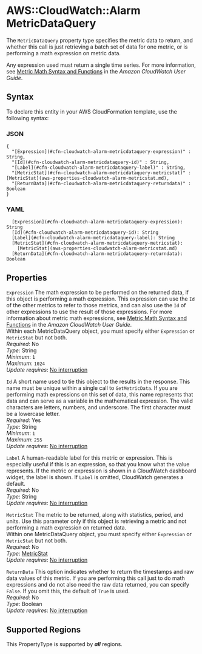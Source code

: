 # AWS::CloudWatch::Alarm MetricDataQuery<a name="aws-properties-cloudwatch-alarm-metricdataquery"></a>

The `MetricDataQuery` property type specifies the metric data to return, and whether this call is just retrieving a batch set of data for one metric, or is performing a math expression on metric data\. 

Any expression used must return a single time series\. For more information, see [Metric Math Syntax and Functions](https://docs.aws.amazon.com/AmazonCloudWatch/latest/monitoring/using-metric-math.html#metric-math-syntax) in the *Amazon CloudWatch User Guide*\.

## Syntax<a name="aws-properties-cloudwatch-alarm-metricdataquery-syntax"></a>

To declare this entity in your AWS CloudFormation template, use the following syntax:

### JSON<a name="aws-properties-cloudwatch-alarm-metricdataquery-syntax.json"></a>

```
{
  "[Expression](#cfn-cloudwatch-alarm-metricdataquery-expression)" : String,
  "[Id](#cfn-cloudwatch-alarm-metricdataquery-id)" : String,
  "[Label](#cfn-cloudwatch-alarm-metricdataquery-label)" : String,
  "[MetricStat](#cfn-cloudwatch-alarm-metricdataquery-metricstat)" : [MetricStat](aws-properties-cloudwatch-alarm-metricstat.md),
  "[ReturnData](#cfn-cloudwatch-alarm-metricdataquery-returndata)" : Boolean
}
```

### YAML<a name="aws-properties-cloudwatch-alarm-metricdataquery-syntax.yaml"></a>

```
  [Expression](#cfn-cloudwatch-alarm-metricdataquery-expression): String
  [Id](#cfn-cloudwatch-alarm-metricdataquery-id): String
  [Label](#cfn-cloudwatch-alarm-metricdataquery-label): String
  [MetricStat](#cfn-cloudwatch-alarm-metricdataquery-metricstat): 
    [MetricStat](aws-properties-cloudwatch-alarm-metricstat.md)
  [ReturnData](#cfn-cloudwatch-alarm-metricdataquery-returndata): Boolean
```

## Properties<a name="aws-properties-cloudwatch-alarm-metricdataquery-properties"></a>

`Expression`  <a name="cfn-cloudwatch-alarm-metricdataquery-expression"></a>
The math expression to be performed on the returned data, if this object is performing a math expression\. This expression can use the `Id` of the other metrics to refer to those metrics, and can also use the `Id` of other expressions to use the result of those expressions\. For more information about metric math expressions, see [Metric Math Syntax and Functions](https://docs.aws.amazon.com/AmazonCloudWatch/latest/monitoring/using-metric-math.html#metric-math-syntax) in the *Amazon CloudWatch User Guide*\.  
Within each MetricDataQuery object, you must specify either `Expression` or `MetricStat` but not both\.  
*Required*: No  
*Type*: String  
*Minimum*: `1`  
*Maximum*: `1024`  
*Update requires*: [No interruption](https://docs.aws.amazon.com/AWSCloudFormation/latest/UserGuide/using-cfn-updating-stacks-update-behaviors.html#update-no-interrupt)

`Id`  <a name="cfn-cloudwatch-alarm-metricdataquery-id"></a>
A short name used to tie this object to the results in the response\. This name must be unique within a single call to `GetMetricData`\. If you are performing math expressions on this set of data, this name represents that data and can serve as a variable in the mathematical expression\. The valid characters are letters, numbers, and underscore\. The first character must be a lowercase letter\.  
*Required*: Yes  
*Type*: String  
*Minimum*: `1`  
*Maximum*: `255`  
*Update requires*: [No interruption](https://docs.aws.amazon.com/AWSCloudFormation/latest/UserGuide/using-cfn-updating-stacks-update-behaviors.html#update-no-interrupt)

`Label`  <a name="cfn-cloudwatch-alarm-metricdataquery-label"></a>
A human\-readable label for this metric or expression\. This is especially useful if this is an expression, so that you know what the value represents\. If the metric or expression is shown in a CloudWatch dashboard widget, the label is shown\. If `Label` is omitted, CloudWatch generates a default\.  
*Required*: No  
*Type*: String  
*Update requires*: [No interruption](https://docs.aws.amazon.com/AWSCloudFormation/latest/UserGuide/using-cfn-updating-stacks-update-behaviors.html#update-no-interrupt)

`MetricStat`  <a name="cfn-cloudwatch-alarm-metricdataquery-metricstat"></a>
The metric to be returned, along with statistics, period, and units\. Use this parameter only if this object is retrieving a metric and not performing a math expression on returned data\.  
Within one MetricDataQuery object, you must specify either `Expression` or `MetricStat` but not both\.  
*Required*: No  
*Type*: [MetricStat](aws-properties-cloudwatch-alarm-metricstat.md)  
*Update requires*: [No interruption](https://docs.aws.amazon.com/AWSCloudFormation/latest/UserGuide/using-cfn-updating-stacks-update-behaviors.html#update-no-interrupt)

`ReturnData`  <a name="cfn-cloudwatch-alarm-metricdataquery-returndata"></a>
This option indicates whether to return the timestamps and raw data values of this metric\. If you are performing this call just to do math expressions and do not also need the raw data returned, you can specify `False`\. If you omit this, the default of `True` is used\.  
*Required*: No  
*Type*: Boolean  
*Update requires*: [No interruption](https://docs.aws.amazon.com/AWSCloudFormation/latest/UserGuide/using-cfn-updating-stacks-update-behaviors.html#update-no-interrupt)

## Supported Regions

This PropertyType is supported by ***all*** regions.